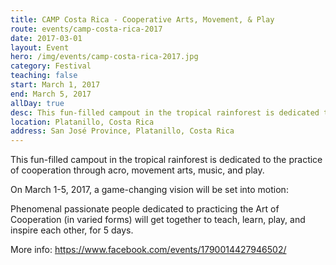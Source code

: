 ```yaml
---
title: CAMP Costa Rica - Cooperative Arts, Movement, & Play
route: events/camp-costa-rica-2017
date: 2017-03-01
layout: Event
hero: /img/events/camp-costa-rica-2017.jpg
category: Festival
teaching: false
start: March 1, 2017
end: March 5, 2017
allDay: true
desc: This fun-filled campout in the tropical rainforest is dedicated to the practice of cooperation through acro, movement arts, music, and play.
location: Platanillo, Costa Rica
address: San José Province, Platanillo, Costa Rica
---
```


This fun-filled campout in the tropical rainforest is dedicated to the practice of cooperation through acro, movement arts, music, and play.

On March 1-5, 2017, a game-changing vision will be set into motion:

Phenomenal passionate people dedicated to practicing the Art of Cooperation (in varied forms) will get together to teach, learn, play, and inspire each other, for 5 days.

More info:
https://www.facebook.com/events/1790014427946502/
